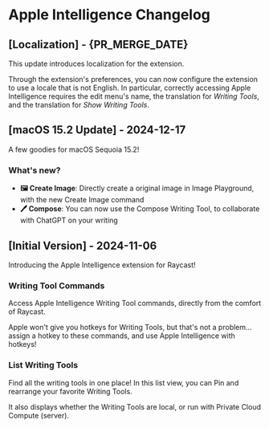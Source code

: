 # Apple Intelligence Changelog

## [Localization] - {PR_MERGE_DATE}

This update introduces localization for the extension.

Through the extension's preferences, you can now configure the extension to use a locale that is not English. In particular, correctly accessing Apple Intelligence requires the edit menu's name, the translation for _Writing Tools_, and the translation for _Show Writing Tools_. 

## [macOS 15.2 Update] - 2024-12-17

A few goodies for macOS Sequoia 15.2!

### What's new?

- **🖼️ Create Image**: Directly create a original image in Image Playground, with the new Create Image command
- **🖊️ Compose**: You can now use the Compose Writing Tool, to collaborate with ChatGPT on your writing

## [Initial Version] - 2024-11-06

Introducing the Apple Intelligence extension for Raycast!

### Writing Tool Commands

Access Apple Intelligence Writing Tool commands, directly from the comfort of Raycast.

Apple won't give you hotkeys for Writing Tools, but that's not a problem... assign a hotkey to these commands, and use Apple Intelligence with hotkeys!

### List Writing Tools

Find all the writing tools in one place! In this list view, you can Pin and rearrange your favorite Writing Tools.

It also displays whether the Writing Tools are local, or run with Private Cloud Compute (server).
